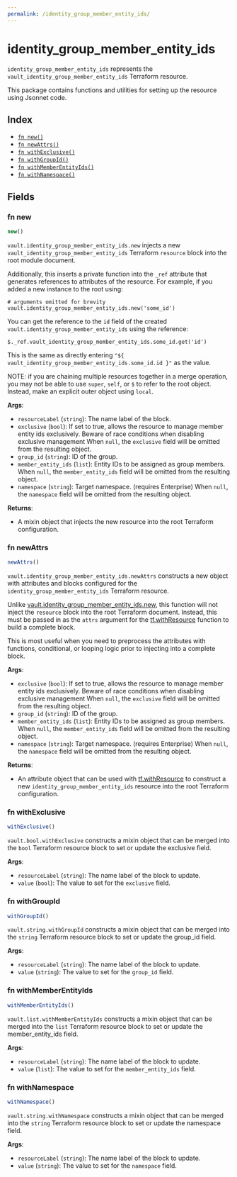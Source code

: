 ```yaml
---
permalink: /identity_group_member_entity_ids/
---
```


# identity_group_member_entity_ids

`identity_group_member_entity_ids` represents the `vault_identity_group_member_entity_ids` Terraform resource.



This package contains functions and utilities for setting up the resource using Jsonnet code.


## Index

* [`fn new()`](#fn-new)
* [`fn newAttrs()`](#fn-newattrs)
* [`fn withExclusive()`](#fn-withexclusive)
* [`fn withGroupId()`](#fn-withgroupid)
* [`fn withMemberEntityIds()`](#fn-withmemberentityids)
* [`fn withNamespace()`](#fn-withnamespace)

## Fields

### fn new

```ts
new()
```


`vault.identity_group_member_entity_ids.new` injects a new `vault_identity_group_member_entity_ids` Terraform `resource`
block into the root module document.

Additionally, this inserts a private function into the `_ref` attribute that generates references to attributes of the
resource. For example, if you added a new instance to the root using:

    # arguments omitted for brevity
    vault.identity_group_member_entity_ids.new('some_id')

You can get the reference to the `id` field of the created `vault.identity_group_member_entity_ids` using the reference:

    $._ref.vault_identity_group_member_entity_ids.some_id.get('id')

This is the same as directly entering `"${ vault_identity_group_member_entity_ids.some_id.id }"` as the value.

NOTE: if you are chaining multiple resources together in a merge operation, you may not be able to use `super`, `self`,
or `$` to refer to the root object. Instead, make an explicit outer object using `local`.

**Args**:
  - `resourceLabel` (`string`): The name label of the block.
  - `exclusive` (`bool`): If set to true, allows the resource to manage member entity ids
exclusively. Beware of race conditions when disabling exclusive management When `null`, the `exclusive` field will be omitted from the resulting object.
  - `group_id` (`string`): ID of the group.
  - `member_entity_ids` (`list`): Entity IDs to be assigned as group members. When `null`, the `member_entity_ids` field will be omitted from the resulting object.
  - `namespace` (`string`): Target namespace. (requires Enterprise) When `null`, the `namespace` field will be omitted from the resulting object.

**Returns**:
- A mixin object that injects the new resource into the root Terraform configuration.


### fn newAttrs

```ts
newAttrs()
```


`vault.identity_group_member_entity_ids.newAttrs` constructs a new object with attributes and blocks configured for the `identity_group_member_entity_ids`
Terraform resource.

Unlike [vault.identity_group_member_entity_ids.new](#fn-new), this function will not inject the `resource`
block into the root Terraform document. Instead, this must be passed in as the `attrs` argument for the
[tf.withResource](https://github.com/tf-libsonnet/core/tree/main/docs#fn-withresource) function to build a complete block.

This is most useful when you need to preprocess the attributes with functions, conditional, or looping logic prior to
injecting into a complete block.

**Args**:
  - `exclusive` (`bool`): If set to true, allows the resource to manage member entity ids
exclusively. Beware of race conditions when disabling exclusive management When `null`, the `exclusive` field will be omitted from the resulting object.
  - `group_id` (`string`): ID of the group.
  - `member_entity_ids` (`list`): Entity IDs to be assigned as group members. When `null`, the `member_entity_ids` field will be omitted from the resulting object.
  - `namespace` (`string`): Target namespace. (requires Enterprise) When `null`, the `namespace` field will be omitted from the resulting object.

**Returns**:
  - An attribute object that can be used with [tf.withResource](https://github.com/tf-libsonnet/core/tree/main/docs#fn-withresource) to construct a new `identity_group_member_entity_ids` resource into the root Terraform configuration.


### fn withExclusive

```ts
withExclusive()
```

`vault.bool.withExclusive` constructs a mixin object that can be merged into the `bool`
Terraform resource block to set or update the exclusive field.



**Args**:
  - `resourceLabel` (`string`): The name label of the block to update.
  - `value` (`bool`): The value to set for the `exclusive` field.


### fn withGroupId

```ts
withGroupId()
```

`vault.string.withGroupId` constructs a mixin object that can be merged into the `string`
Terraform resource block to set or update the group_id field.



**Args**:
  - `resourceLabel` (`string`): The name label of the block to update.
  - `value` (`string`): The value to set for the `group_id` field.


### fn withMemberEntityIds

```ts
withMemberEntityIds()
```

`vault.list.withMemberEntityIds` constructs a mixin object that can be merged into the `list`
Terraform resource block to set or update the member_entity_ids field.



**Args**:
  - `resourceLabel` (`string`): The name label of the block to update.
  - `value` (`list`): The value to set for the `member_entity_ids` field.


### fn withNamespace

```ts
withNamespace()
```

`vault.string.withNamespace` constructs a mixin object that can be merged into the `string`
Terraform resource block to set or update the namespace field.



**Args**:
  - `resourceLabel` (`string`): The name label of the block to update.
  - `value` (`string`): The value to set for the `namespace` field.
